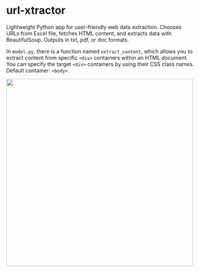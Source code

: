# url-xtractor
Lightweight Python app for user-friendly web data extraction. Chooses URLs from Excel file, fetches HTML content, and extracts data with BeautifulSoup. Outputs in txt, pdf, or doc formats.

In `model.py`, there is a function named `extract_content`, which allows you to extract content from specific `<div>` containers within an HTML document. You can specify the target `<div>` containers by using their CSS class names. Default container: `<body>`. 

<img src="interface.png" width="500">
